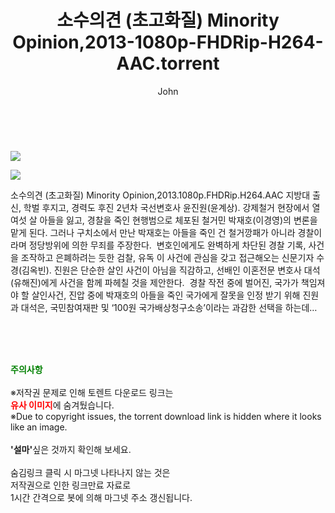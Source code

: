 ﻿---
layout: post
title:  "    소수의견 (초고화질) Minority Opinion,2013-1080p-FHDRip-H264-AAC.torrent"
author: John
categories: [ 영화 ]
tags: [  ]
image: https://torrentrj55.com/uploadfile/full/23f39ca27cd2565c922dd960670f9efea0c8365e.jpg"/></p><p><img src="https://torrentrj55.com/uploadfile/full/f1a6d497fb896c8e5df39fc090916c62518b026a.jpg 
description: "    소수의견 (초고화질) Minority Opinion,2013-1080p-FHDRip-H264-AAC torrent 정보 공유"
toc: true
toc_sticky: true
---

<br>
<p><img src="https://torrentrj55.com/uploadfile/full/23f39ca27cd2565c922dd960670f9efea0c8365e.jpg"/></p><p><img src="https://torrentrj55.com/uploadfile/full/f1a6d497fb896c8e5df39fc090916c62518b026a.jpg"/></p>
 소수의견 (초고화질) Minority Opinion,2013.1080p.FHDRip.H264.AAC 지방대 출신, 학벌 후지고, 경력도 후진 2년차 국선변호사 윤진원(윤계상). 강제철거 현장에서 열여섯 살 아들을 잃고, 경찰을 죽인 현행범으로 체포된 철거민 박재호(이경영)의 변론을 맡게 된다. 그러나 구치소에서 만난 박재호는 아들을 죽인 건 철거깡패가 아니라 경찰이라며 정당방위에 의한 무죄를 주장한다.  변호인에게도 완벽하게 차단된 경찰 기록, 사건을 조작하고 은폐하려는 듯한 검찰, 유독 이 사건에 관심을 갖고 접근해오는 신문기자 수경(김옥빈). 진원은 단순한 살인 사건이 아님을 직감하고, 선배인 이혼전문 변호사 대석(유해진)에게 사건을 함께 파헤칠 것을 제안한다.  경찰 작전 중에 벌어진, 국가가 책임져야 할 살인사건, 진압 중에 박재호의 아들을 죽인 국가에게 잘못을 인정 받기 위해 진원과 대석은, 국민참여재판 및 ‘100원 국가배상청구소송’이라는 과감한 선택을 하는데… 
    
<br><br><br>
<p data-ke-size="size16"><b><span style="color: green;">주의사항</span></b><br /><br />※저작권 문제로 인해 토렌트 다운로드 링크는<br /><b><span style="color: red;">유사 이미지</span></b>에 숨겨뒀습니다.<br />※Due to copyright issues, the torrent download link is hidden where it looks like an image.<br /><br /><b>'설마'</b>싶은 것까지 확인해 보세요.<br /><br />숨김링크 클릭 시 마그넷 나타나지 않는 것은<br />저작권으로 인한 링크만료 자료로<br />1시간 간격으로 봇에 의해 마그넷 주소 갱신됩니다.</p>
